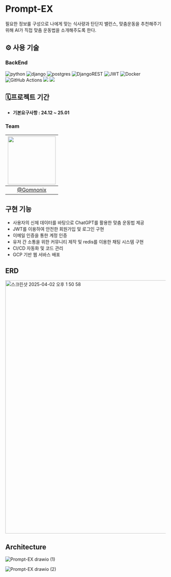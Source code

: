 # Prompt-EX
필요한 정보룰 구성으로 나에게 맞는 식사량과 탄단지 밸런스, 맞춤운동을 추천해주기 위해
AI가 직접 맞춤 운동법을 소개해주도록 한다.

## ⚙️ 사용 기술

### BackEnd

![python](https://img.shields.io/badge/Python-3776AB?style=for-the-badge&logo=python&logoColor=white)
![django](https://img.shields.io/badge/Django-092E20?style=for-the-badge&logo=django&logoColor=white)
![postgres](https://img.shields.io/badge/PostgreSQL-316192?style=for-the-badge&logo=postgresql&logoColor=white)
![DjangoREST](https://img.shields.io/badge/DJANGO-REST-ff1709?style=for-the-badge&logo=django&logoColor=white&color=ff1709&labelColor=gray)
![JWT](https://img.shields.io/badge/JWT-black?style=for-the-badge&logo=JSON%20web%20tokens)
![Docker](https://img.shields.io/badge/docker-%230db7ed.svg?style=for-the-badge&logo=docker&logoColor=white)
![GitHub Actions](https://img.shields.io/badge/github%20actions-%232671E5.svg?style=for-the-badge&logo=githubactions&logoColor=white)
<img src="https://img.shields.io/badge/github-181717?style=for-the-badge&logo=github&logoColor=white">
<img src="https://img.shields.io/badge/git-F05032?style=for-the-badge&logo=git&logoColor=white">

## 🗓프로젝트 기간
-  **기본요구사항 : 24.12 ~ 25.01**

### Team
|<img src="https://avatars.githubusercontent.com/u/164334686?v=4" width="150" height="150"/>|
|:-:|
|[@Gomnonix](https://github.com/Gomnonix)|

## 구현 기능
- 사용자의 신체 데이터를 바탕으로 ChatGPT를 활용한 맞춤 운동법 제공
- JWT를 이용하여 안전한 회원가입 및 로그인 구현
- 이메일 인증을 통한 계정 인증
- 유저 간 소통을 위한 커뮤니티 제작 및 redis를 이용한 채팅 시스템 구현
- CI/CD 자동화 및 코드 관리
- GCP 기반 웹 서바스 배포

## ERD
<img width="792" alt="스크린샷 2025-04-02 오후 1 50 58" src="https://github.com/user-attachments/assets/75e26137-1ad0-497e-8a64-e00870e66ba4" />

## Architecture
![Prompt-EX drawio (1)](https://github.com/user-attachments/assets/4ab13118-ce27-4f7a-9005-aeedf271fe19)

![Prompt-EX drawio (2)](https://github.com/user-attachments/assets/355e4ae8-fe63-4391-979e-ee95fa4a898c)
